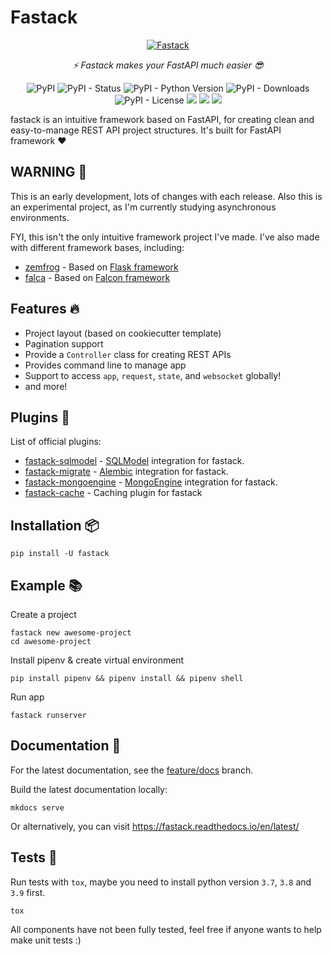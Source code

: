 # Fastack

<p align="center">
<a href="https://github.com/fastack-dev/fastack"><img src="https://raw.githubusercontent.com/fastack-dev/fastack/main/docs/images/logo.png" alt="Fastack"></a>
</p>
<p align="center">
    <em>⚡ Fastack makes your FastAPI much easier 😎</em>
</p>
<p align="center">
<img alt="PyPI" src="https://img.shields.io/pypi/v/fastack?color=%23d3de37">
<img alt="PyPI - Status" src="https://img.shields.io/pypi/status/fastack">
<img alt="PyPI - Python Version" src="https://img.shields.io/pypi/pyversions/fastack?style=flat">
<img alt="PyPI - Downloads" src="https://img.shields.io/pypi/dm/fastack?style=flat">
<img alt="PyPI - License" src="https://img.shields.io/pypi/l/fastack?color=%2328a682">
<a href="https://github.com/psf/black"><img src="https://img.shields.io/badge/code%20style-black-000000.svg"></a>
<a href="https://results.pre-commit.ci/latest/github/fastack-dev/fastack/main"><img src="https://results.pre-commit.ci/badge/github/fastack-dev/fastack/main.svg"></a>
<a href="https://codecov.io/gh/fastack-dev/fastack">
<img src="https://codecov.io/gh/fastack-dev/fastack/branch/main/graph/badge.svg?token=01EBPHVTKX"/>
</a>
</p>

fastack is an intuitive framework based on FastAPI, for creating clean and easy-to-manage REST API project structures. It's built for FastAPI framework ❤️

## WARNING 🚨

This is an early development, lots of changes with each release. Also this is an experimental project, as I'm currently studying asynchronous environments.

FYI, this isn't the only intuitive framework project I've made. I've also made with different framework bases, including:

* [zemfrog](https://github.com/zemfrog/zemfrog) - Based on [Flask framework](https://flask.palletsprojects.com)
* [falca](https://github.com/aprilahijriyan/falca) - Based on [Falcon framework](https://falconframework.org/)



## Features 🔥

* Project layout (based on cookiecutter template)
* Pagination support
* Provide a `Controller` class for creating REST APIs
* Provides command line to manage app
* Support to access `app`, `request`, `state`, and `websocket` globally!
* and more!

## Plugins 🎉

List of official plugins:

* [fastack-sqlmodel](https://github.com/fastack-dev/fastack-sqlmodel) - [SQLModel](https://github.com/tiangolo/sqlmodel) integration for fastack.
* [fastack-migrate](https://github.com/fastack-dev/fastack-migrate) - [Alembic](https://alembic.sqlalchemy.org/en/latest/) integration for fastack.
* [fastack-mongoengine](https://github.com/fastack-dev/fastack-mongoengine) - [MongoEngine](https://github.com/MongoEngine/mongoengine) integration for fastack.
* [fastack-cache](https://github.com/fastack-dev/fastack-cache) - Caching plugin for fastack

## Installation 📦

```
pip install -U fastack
```

## Example 📚

Create a project

```
fastack new awesome-project
cd awesome-project
```

Install pipenv & create virtual environment

```
pip install pipenv && pipenv install && pipenv shell
```

Run app

```
fastack runserver
```

## Documentation 📖

For the latest documentation, see the [feature/docs](https://github.com/fastack-dev/fastack/tree/feature/docs) branch.

Build the latest documentation locally:

```
mkdocs serve
```

Or alternatively, you can visit https://fastack.readthedocs.io/en/latest/

## Tests 🔬

Run tests with ``tox``, maybe you need to install python version `3.7`, `3.8` and `3.9` first.

```
tox
```

All components have not been fully tested, feel free if anyone wants to help make unit tests :)
